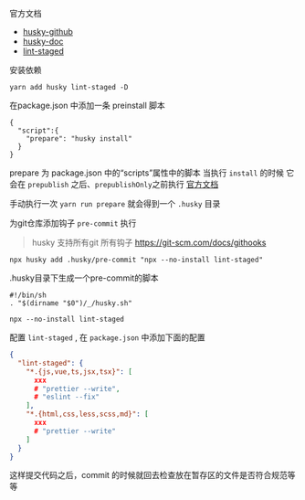 官方文档
- [husky-github](https://github.com/typicode/husky)
- [husky-doc](https://typicode.github.io/husky/#/)
- [lint-staged](https://github.com/okonet/lint-staged)


安装依赖
```shell
yarn add husky lint-staged -D
```
在package.json 中添加一条 preinstall 脚本
```shell
{
  "script":{
    "prepare": "husky install"
  }
}
```
prepare 为 package.json 中的“scripts”属性中的脚本
当执行 `install` 的时候 它会在 `prepublish` 之后、`prepublishOnly`之前执行
[官方文档](https://docs.npmjs.com/cli/v8/using-npm/scripts)

手动执行一次 `yarn run prepare` 就会得到一个 `.husky` 目录

为git仓库添加钩子 `pre-commit` 执行 
> husky 支持所有git 所有钩子 https://git-scm.com/docs/githooks
```shell
npx husky add .husky/pre-commit "npx --no-install lint-staged"
```
.husky目录下生成一个pre-commit的脚本
```shell
#!/bin/sh 
. "$(dirname "$0")/_/husky.sh"

npx --no-install lint-staged
```
配置 `lint-staged` , 在 `package.json` 中添加下面的配置
```json
{
  "lint-staged": {
    "*.{js,vue,ts,jsx,tsx}": [
      xxx
      # "prettier --write",
      # "eslint --fix"
    ],
    "*.{html,css,less,scss,md}": [
      xxx
      # "prettier --write"
    ]
  }
}
```
这样提交代码之后，commit 的时候就回去检查放在暂存区的文件是否符合规范等等
